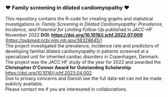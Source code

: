 ### :heart: Family screening in dilated cardiomyopathy :heart:
This repository contains the R-code for creating graphs and statistical investigations in: 
*Family Screening in Dilated Cardiomyopathy: Prevalence, Incidence, and Potential for Limiting Follow-Up* published in *JACC-HF* November 2022 **DOI: https://doi.org/10.1016/j.jchf.2022.07.009** (https://pubmed.ncbi.nlm.nih.gov/36328645/)<br>
The project investigated the prevalence, incidence rate and predictors of developing familial dilated cardiomyopathy in patients screened at a specialized unit for inherited cardiac disorders in Copenhagen, Denmark. <br>
The project was the *JACC HF* study of the year for 2022 and awarded the **Christopher O'Connor Award for Outstanding Scholarship**  https://doi.org/10.1016/j.jchf.2023.04.002 <br>
Due to privacy concerns and Danish law the full data-set can not be made publicly available. <br>
Please contact me if you are interessted in collaborations.
